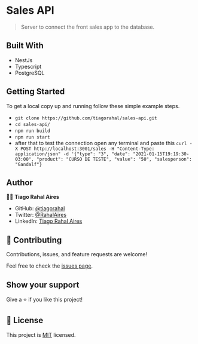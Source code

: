 # Sales API

> Server to connect the front sales app to the database.

## Built With

- NestJs
- Typescript
- PostgreSQL

## Getting Started
To get a local copy up and running follow these simple example steps.
- `git clone https://github.com/tiagorahal/sales-api.git`
- `cd sales-api/`
- `npm run build`
- `npm run start`
- after that to test the connection open any terminal and paste this `curl -X POST http://localhost:3001/sales -H "Content-Type: application/json" -d '{"type": "3", "date": "2021-01-15T19:19:30-03:00", "product": "CURSO DE TESTE", "value": "50", "salesperson": "Gandalf"}`

## Author

👨‍💻 **Tiago Rahal Aires**

- GitHub: [@tiagorahal](https://github.com/tiagorahal)
- Twitter: [@RahalAires](https://twitter.com/RahalAires)
- LinkedIn: [Tiago Rahal Aires](https://linkedin.com/tiagorahal)

## 🤝 Contributing

Contributions, issues, and feature requests are welcome!

Feel free to check the [issues page](https://github.com/tiagorahal/sales-api/issues).


## Show your support

Give a ⭐️ if you like this project!

## 📝 License

This project is [MIT](./LICENSE) licensed.
